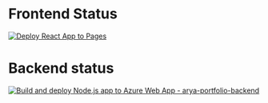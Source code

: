 # Frontend Status
[![Deploy React App to Pages](https://github.com/aryashrestha105/arya-portfolio/actions/workflows/react-prod-build-deploy.yml/badge.svg?branch=main)](https://github.com/aryashrestha105/arya-portfolio/actions/workflows/react-prod-build-deploy.yml)

# Backend status
[![Build and deploy Node.js app to Azure Web App - arya-portfolio-backend](https://github.com/shashwat0313/arya-portfolio-backend/actions/workflows/master_arya-portfolio-backend.yml/badge.svg?branch=master)](https://github.com/shashwat0313/arya-portfolio-backend/actions/workflows/master_arya-portfolio-backend.yml)
